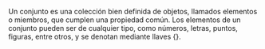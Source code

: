 Un conjunto es una colección bien definida de objetos, llamados elementos o miembros, que cumplen una propiedad común. Los elementos de un conjunto pueden ser de cualquier tipo, como números, letras, puntos, figuras, entre otros,  y se denotan mediante llaves {}.



